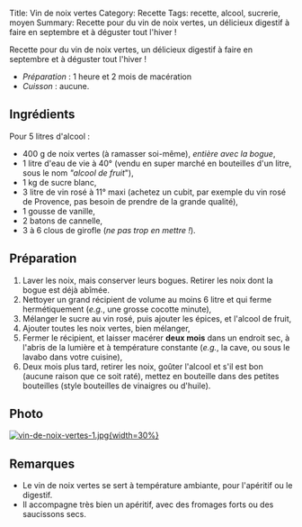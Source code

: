 Title: Vin de noix vertes
Category: Recette
Tags: recette, alcool, sucrerie, moyen
Summary: Recette pour du vin de noix vertes, un délicieux digestif à faire en septembre et à déguster tout l'hiver !

Recette pour du vin de noix vertes, un délicieux digestif à faire en septembre et à déguster tout l'hiver !

- *Préparation* : 1 heure et 2 mois de macération
- *Cuisson* : aucune.

## Ingrédients
Pour 5 litres d'alcool :

- 400 g de noix vertes (à ramasser soi-même), *entière avec la bogue*,
- 1 litre d'eau de vie à 40° (vendu en super marché en bouteilles d'un litre, sous le nom *"alcool de fruit*"),
- 1 kg de sucre blanc,
- 3 litre de vin rosé à 11° maxi (achetez un cubit, par exemple du vin rosé de Provence, pas besoin de prendre de la grande qualité),
- 1 gousse de vanille,
- 2 batons de cannelle,
- 3 à 6 clous de girofle (*ne pas trop en mettre !*).

## Préparation
1. Laver les noix, mais conserver leurs bogues. Retirer les noix dont la bogue est déjà abîmée.
2. Nettoyer un grand récipient de volume au moins 6 litre et qui ferme hermétiquement (*e.g.*, une grosse cocotte minute),
3. Mélanger le sucre au vin rosé, puis ajouter les épices, et l'alcool de fruit,
4. Ajouter toutes les noix vertes, bien mélanger,
5. Fermer le récipient, et laisser macérer **deux mois** dans un endroit sec, à l'abris de la lumière et à température constante (*e.g.*, la cave, ou sous le lavabo dans votre cuisine),
6. Deux mois plus tard, retirer les noix, goûter l'alcool et s'il est bon (aucune raison que ce soit raté), mettez en bouteille dans des petites bouteilles (style bouteilles de vinaigres ou d'huile).

## Photo
[![vin-de-noix-vertes-1.jpg]({filename}images/vin-de-noix-vertes-1.jpg){width=30%}]({filename}images/vin-de-noix-vertes-1.jpg)


## Remarques
- Le vin de noix vertes se sert à température ambiante, pour l'apéritif ou le digestif.
- Il accompagne très bien un apéritif, avec des fromages forts ou des saucissons secs.
